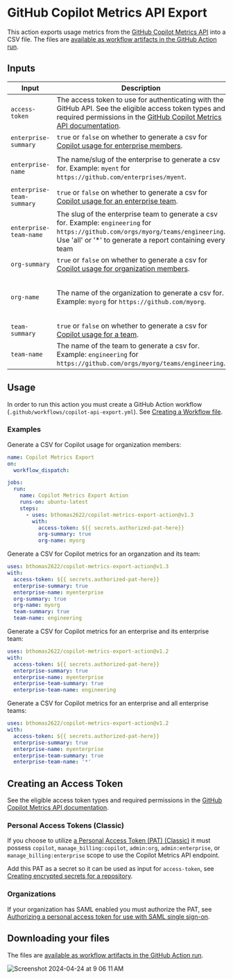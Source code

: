 # GitHub Copilot Metrics API Export
This action exports usage metrics from the [GitHub Copilot Metrics API](https://docs.github.com/en/enterprise-cloud@latest/rest/copilot/copilot-metrics?apiVersion=2022-11-28) into a CSV file. The files are [available as workflow artifacts in the GitHub Action run](https://docs.github.com/en/enterprise-cloud@latest/actions/managing-workflow-runs/downloading-workflow-artifacts). 

## Inputs

| Input              | Description                                                                                                                             | Required | Default |
|--------------------|-----------------------------------------------------------------------------------------------------------------------------------------|----------|---------|
| `access-token`     | The access token to use for authenticating with the GitHub API. See the eligible access token types and required permissions in the [GitHub Copilot Metrics API documentation](https://docs.github.com/en/rest/copilot/copilot-usage?apiVersion=2022-11-28).                                                                         | Yes | - |
| `enterprise-summary` | `true` or `false` on whether to generate a csv for [Copilot usage for enterprise members](https://docs.github.com/en/rest/copilot/copilot-usage?apiVersion=2022-11-28#get-a-summary-of-copilot-usage-for-enterprise-members). | No | `false` |
| `enterprise-name`  | The name/slug of the enterprise to generate a csv for. Example: `myent` for `https://github.com/enterprises/myent`. | If `enterprise-summary` is `true` | - |
| `enterprise-team-summary`     | `true` or `false` on whether to generate a csv for [Copilot usage for an enterprise team](https://docs.github.com/en/rest/copilot/copilot-usage?apiVersion=2022-11-28#get-a-summary-of-copilot-usage-for-an-enterprise-team). | No | `false` |
| `enterprise-team-name`        | The slug of the enterprise team to generate a csv for. Example: `engineering` for `https://github.com/orgs/myorg/teams/engineering`.  Use 'all' or '*' to generate a report containing every team | If `enterprise-team-summary` is `true` | - |
| `org-summary`      | `true` or `false` on whether to generate a csv for [Copilot usage for organization members](https://docs.github.com/en/rest/copilot/copilot-usage?apiVersion=2022-11-28#get-a-summary-of-copilot-usage-for-organization-members). | No | `false` |
| `org-name`         | The name of the organization to generate a csv for. Example: `myorg` for `https://github.com/myorg`. | No | Name of organization that action is running in. |
| `team-summary`     | `true` or `false` on whether to generate a csv for [Copilot usage for a team](https://docs.github.com/en/rest/copilot/copilot-usage?apiVersion=2022-11-28#get-a-summary-of-copilot-usage-for-a-team). | No | `false` |
| `team-name`        | The name of the team to generate a csv for. Example: `engineering` for `https://github.com/orgs/myorg/teams/engineering`. | If `team-summary` is `true` | - |

## Usage

In order to run this action you must create a GitHub Action workflow (`.github/workflows/copilot-api-export.yml`). See [Creating a Workflow file](https://help.github.com/en/articles/configuring-a-workflow#creating-a-workflow-file).

### Examples

Generate a CSV for Copilot usage for organization members:
```yaml
name: Copilot Metrics Export
on:
  workflow_dispatch:

jobs:
  run:
    name: Copilot Metrics Export Action
    runs-on: ubuntu-latest
    steps:
      - uses: bthomas2622/copilot-metrics-export-action@v1.3
        with:
          access-token: ${{ secrets.authorized-pat-here}}
          org-summary: true
          org-name: myorg
```

Generate a CSV for Copilot metrics for an organzation and its team:
```yaml
uses: bthomas2622/copilot-metrics-export-action@v1.3
with:
  access-token: ${{ secrets.authorized-pat-here}}
  enterprise-summary: true
  enterprise-name: myenterprise
  org-summary: true
  org-name: myorg
  team-summary: true
  team-name: engineering
```

Generate a CSV for Copilot metrics for an enterprise and its enterprise team:
```yaml
uses: bthomas2622/copilot-metrics-export-action@v1.2
with:
  access-token: ${{ secrets.authorized-pat-here}}
  enterprise-summary: true
  enterprise-name: myenterprise
  enterprise-team-summary: true
  enterprise-team-name: engineering
```

Generate a CSV for Copilot metrics for an enterprise and all enterprise teams:
```yaml
uses: bthomas2622/copilot-metrics-export-action@v1.2
with:
  access-token: ${{ secrets.authorized-pat-here}}
  enterprise-summary: true
  enterprise-name: myenterprise
  enterprise-team-summary: true
  enterprise-team-name: '*'
```

## Creating an Access Token

See the eligible access token types and required permissions in the [GitHub Copilot Metrics API documentation](https://docs.github.com/en/enterprise-cloud@latest/rest/copilot/copilot-metrics?apiVersion=2022-11-28).

### Personal Access Tokens (Classic)

If you choose to utilize [a Personal Access Token (PAT) (Classic)](https://github.com/settings/tokens/new?scopes=admin:org) it must possess `copilot`, `manage_billing:copilot`, `admin:org`, `admin:enterprise`, or `manage_billing:enterprise` scope to use the Copilot Metrics API endpoint.

Add this PAT as a secret so it can be used as input for `access-token`, see [Creating encrypted secrets for a repository](https://docs.github.com/en/enterprise-cloud@latest/actions/security-guides/encrypted-secrets#creating-encrypted-secrets-for-a-repository).

### Organizations

If your organization has SAML enabled you must authorize the PAT, see [Authorizing a personal access token for use with SAML single sign-on](https://docs.github.com/en/enterprise-cloud@latest/authentication/authenticating-with-saml-single-sign-on/authorizing-a-personal-access-token-for-use-with-saml-single-sign-on).

## Downloading your files

The files are [available as workflow artifacts in the GitHub Action run](https://docs.github.com/en/enterprise-cloud@latest/actions/managing-workflow-runs/downloading-workflow-artifacts). 

![Screenshot 2024-04-24 at 9 06 11 AM](https://github.com/bthomas2622/copilot-metrics-export-action/assets/15069517/820118c7-7745-4157-8c49-a1648ff18bfc)

